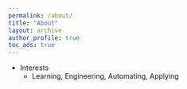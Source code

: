 ```yaml
---
permalink: /about/
title: "About"
layout: archive
author_profile: true
toc_ads: true
---
```


- Interests
  - Learning, Engineering, Automating, Applying
